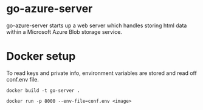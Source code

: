 # go-azure-server

go-azure-server starts up a web server which handles storing html data within a Microsoft Azure Blob storage service.

# Docker setup
To read keys and private info, environment variables are stored and read off conf.env file. 

```
docker build -t go-server .
```

```
docker run -p 8000 --env-file=conf.env <image>
```